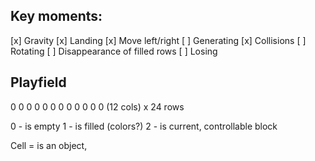 ## Key moments:

[x] Gravity
[x] Landing
[x] Move left/right
[ ] Generating
[x] Collisions
[ ] Rotating
[ ] Disappearance of filled rows
[ ] Losing

## Playfield

0 0 0 0 0 0 0 0 0 0 0 0 (12 cols) x 24 rows

0 - is empty
1 - is filled (colors?)
2 - is current, controllable block

Cell = is an object,
